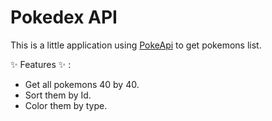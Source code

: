 # Pokedex API 

This is a little application using [PokeApi](https://pokeapi.co/) to get pokemons list. 

✨ Features ✨ :

- Get all pokemons 40 by 40. 
- Sort them by Id. 
- Color them by type. 